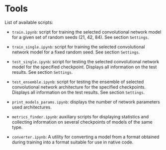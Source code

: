 # Tools

List of available scripts:

- `train.ipynb`: script for training the selected convolutional network model for a given set of random seeds (21, 42, 84). See section `Settings`.

- `train_single.ipynb`: script for training the selected convolutional network model for a fixed random seed. See section `Settings`.

- `test_single.ipynb`: script for testing the selected convolutional network model for the specified checkpoint. Displays all information on the test results. See section `Settings`.

- `test_ensemble.ipynb`: script for testing the ensemble of selected convolutional network architecture for the specified checkpoints. Displays all information on the test results. See section `Settings`.

- `print_models_params.ipynb`: displays the number of network parameters used architectures.

- `metrics_finder.ipynb`: auxiliary scripts for displaying statistics and collecting information on several checkpoints of models of the same type.

- `converter.ipynb`: A utility for converting a model from a format obtained during training into a format suitable for use in native code.

